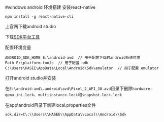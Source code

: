 #windows android 环境搭建
安装react-native
```
npm install -g react-native-cli
```
上官网下载android studio

下载[SDK平台工具](https://developer.android.com/studio/releases/platform-tools.html)

配置环境变量
```
ANDROID_SDK_HOME E:\android-avd  // 用于配置下载的android系统位置
Path E:\platform-tools  // 用于配置 adb
C:\Users\HASEE\AppData\Local\Android\Sdk\emulator  // 用于配置 emulator
```
打开android studio并安装

在`E:\android-avd\.android\avd\Pixel_2_API_30.avd`目录下删除`hardware-qemu.ini.lock`、`multiinstance.lock`和`snapshot.lock.lock`

在app\android目录下新建local.properties文件
```
sdk.dir=C\:\\Users\\HASEE\\AppData\\Local\\Android\\Sdk
```

